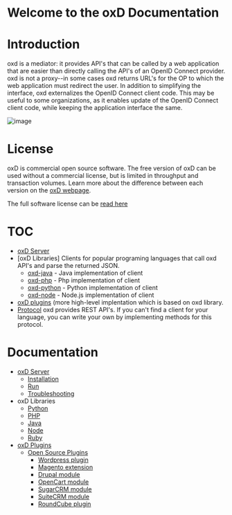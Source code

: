 # Welcome to the oxD Documentation

# Introduction

oxd is a mediator: it provides API's that can be called by a web application that are easier
than directly calling the API's of an OpenID Connect provider. oxd is not a proxy--in some 
cases oxd returns URL's for the OP to which the web application must redirect the user. In addition 
to simplifying the interface, oxd externalizes the OpenID Connect client code. This may be useful
to some organizations, as it enables update of the OpenID Connect client code, while keeping
the application interface the same.

![image](https://raw.githubusercontent.com/GluuFederation/docs-oxd/master/sources/img/Overview.jpg)

# License

oxD is commercial open source software. The free version of oxD can be used without a commercial license, but is limited in throughput and transaction volumes. Learn more about the difference between each version on the [oxD webpage](https://oxd.gluu.org/#oxd-pro). 

The full software license can be [read here](https://github.com/GluuFederation/oxd/blob/master/LICENSE)

# TOC

- [oxD Server](./oxdserver/index.md)
- [oxD Libraries] Clients for popular programing languages that call oxd API's and parse the returned JSON.
    - [oxd-java](./plugin/java/index.md) - Java implementation of client
    - [oxd-php](./plugin/php/index.md) - Php implementation of client
    - [oxd-python](./plugin/python/index.md) - Python implementation of client
    - [oxd-node](./plugin/node/index.md) - Node.js implementation of client
- [oxD plugins](./plugin/php/index.md) (more high-level implentation which is based on oxd library.
- [Protocol](./oxdserver/index.md) oxd provides REST API's. If you can't find a client for your language, 
you can write your own by implementing methods for this protocol. 

# Documentation

- [oxD Server](./oxdserver/index.md)
    - [Installation](./oxdserver/install/index.md)
    - [Run](./oxdserver/run/index.md)
    - [Troubleshooting](./oxdserver/troubleshooting/index.md)
- oxD Libraries
    - [Python](./plugin/python/index.md)
    - [PHP](./plugin/php/library/index.md)
    - [Java](./plugin/java/index.md)
    - [Node](./plugin/node/index.md)
    - [Ruby](./plugin/ruby/index.md)
- [oxD Plugins](./plugin/index.md)
    - [Open Source Plugins](./plugin/php/index.md)
        - [Wordpress plugin](./plugin/php/cms/wordpress/index.md)
        - [Magento extension](./plugin/php/cms/magento/index.md)
        - [Drupal module](./plugin/php/cms/drupal/index.md)
        - [OpenCart module](./plugin/php/cms/opencart/index.md)
        - [SugarCRM module](./plugin/php/crm/sugarcrm/index.md)
        - [SuiteCRM module](./plugin/php/crm/suitecrm/index.md)
        - [RoundCube plugin](./plugin/php/WebMail/roundcube/index.md)
